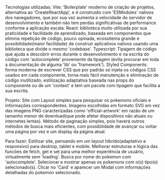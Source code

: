 Tecnologias utilizadas:
Vite: 'Boilerplate' moderno de criação de projetos, alternativa ao 'CreateReactApp', e é construido com 'ESModules' nativos dos navegadores, que por sua vez aumenta a velocidade do servidor de desenvolvimento e também não tem perdas significativas de performance conforme a aplicação escala.
React: biblioteca muito utilizada por sua praticidade e facilidade de aprendizado, baseada em componentes que elimina repetição de código, pouco opinada, ecossitema grande e possibilidade(maior facilidade) de construir aplicativos nativos usando uma biblioteca que divide o mesmo 'codebase'.
Typescript: Tipagem de código que ajuda a descobrir erros durante o desenvolvimento e na escrita do código com 'autocomplete' proveniente da tipagem (evita procurar em toda a documentação de alguma 'lib' ou 'framework').
Styled Components: forma moderna de escrever CSS que por padrão só injeta os códigos CSS usados em cada componente, torna mais fácil manutenção e eliminação de código inutilizado, estilização adaptativa baseada nas props do componente ou de um 'context' e tem um pacote com tipagem que facilita a sua escrita.

Projeto:
Site com Layout simples para pesquisar os pokemons oficiais e informações correspondentes.
Imagens escolhidas em formato SVG em vez das imagens PNG caracterizadas como 'official-artwork' em razão de um tamanho menor de download(que pode afetar dispositivos não atuais ou internetes lentas).
Método de paginação simples, pois haverá outros métodos de busca mais eficientes, com possibilidade de avançar ou voltar uma página por vez e um display da página atual.

Para fazer:
Estilizar site, pensando em um layout hibrído(adaptativo e responsivo) para desktop, tablet e mobile.
Melhorar estruturas e lógica das funcões de fetch, get e set para uma melhor experiência de usuário, virtualmente sem 'loading'.
Busca por nome do pokemon com 'autocomplete'.
Selecionar e mostrar apenas os pokemons com o(s) tipo(s) selecionado(s).
Clicar no 'Card' e aparecer um Modal com informações detalhadas do pokemon selecionado.
